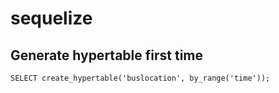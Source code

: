 # sequelize
## Generate hypertable first time
```
SELECT create_hypertable('buslocation', by_range('time'));
```